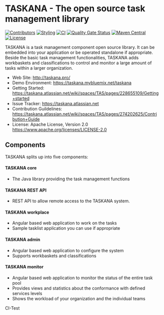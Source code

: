 TASKANA - The open source task management library
=================================================

[![Contributors](https://img.shields.io/github/contributors/taskana/taskana.svg)](https://github.com/Taskana/taskana/graphs/contributors)
[![Styling](https://img.shields.io/badge/code_style-prettier-ff69b4.svg?style=flat-square)](https://prettier.io/)
[![CI](https://github.com/Taskana/taskana/workflows/CI/badge.svg)](https://github.com/Taskana/taskana/actions?query=workflow%3ACI)
[![Quality Gate Status](https://sonarcloud.io/api/project_badges/measure?project=Taskana_taskana&metric=alert_status)](https://sonarcloud.io/dashboard?id=Taskana_taskana)
[![Maven Central](https://maven-badges.herokuapp.com/maven-central/pro.taskana/taskana-core/badge.svg)](https://maven-badges.herokuapp.com/maven-central/pro.taskana/taskana-core)
[![License](http://img.shields.io/:license-apache-blue.svg)](http://www.apache.org/licenses/LICENSE-2.0.html)

TASKANA is a task management component open source library. It can be embedded into your application or be operated standalone if appropriate. Beside the basic task management functionalities, TASKANA adds workbaskets and classifications to control and monitor a large amount of tasks within a larger organization. 

* Web Site: http://taskana.pro/
* Demo Environment: https://taskana.mybluemix.net/taskana
* Getting Started: https://taskana.atlassian.net/wiki/spaces/TAS/pages/228655109/Getting+started
* Issue Tracker: https://taskana.atlassian.net
* Contribution Guildelines: https://taskana.atlassian.net/wiki/spaces/TAS/pages/274202625/Contribution+Guide
* License: Apache License, Version 2.0  https://www.apache.org/licenses/LICENSE-2.0

Components
----------

TASKANA splits up into five components:

#### TASKANA core
 * The Java library providing the task management functions

#### TASKANA REST API
 * REST API to allow remote access to the TASKANA system.

#### TASKANA workplace
 * Angular based web application to work on the tasks
 * Sample tasklist application you can use if appropriate

#### TASKANA admin
 * Angular based web application to configure the system
 * Supports workbaskets and classifications

#### TASKANA monitor
 * Angular based web application to monitor the status of the entire task pool
 * Provides views and statistics about the conformance with defined services levels
 * Shows the workload of your organization and the individual teams

CI-Test


